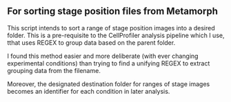 ## For sorting stage position files from Metamorph

This script intends to sort a range of stage position images into a desired folder. This is a pre-requisite to the CellProfiler analysis pipeline which I use, tthat uses REGEX to group data based on the parent folder.

I found this method easier and more deliberate (with ever changing experimental conditions) than trying to find a unifying REGEX to extract grouping data from the filename.

Moreover, the designated destination folder for ranges of stage images becomes an identifier for each condition in later analysis.
